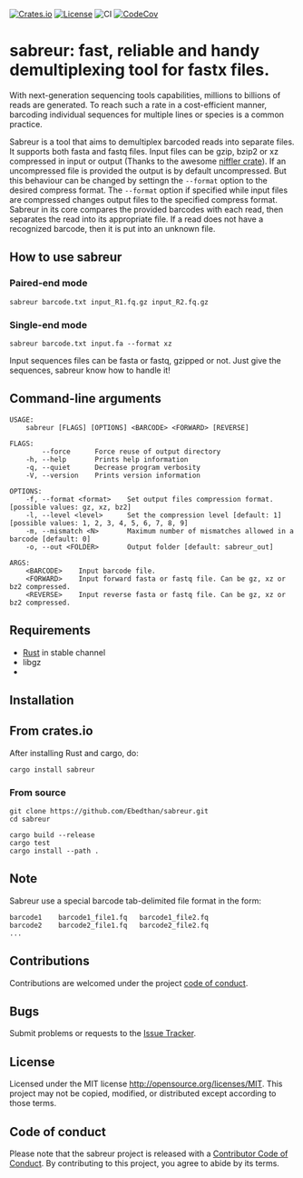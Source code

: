 [![Crates.io](https://img.shields.io/crates/v/sabreur.svg)](https://crates.io/crates/sabreur)
[![License](https://img.shields.io/badge/license-MIT-blue?style=flat-square)](https://github.com/Ebedthan/sabreur/blob/master/LICENSE)
![CI](https://github.com/Ebedthan/sabreur/workflows/CI/badge.svg)
[![CodeCov](https://codecov.io/gh/Ebedthan/sabreur/branch/main/graph/badge.svg)](https://codecov.io/gh/Ebedthan/sabreur)

# sabreur: fast, reliable and handy demultiplexing tool for fastx files.

With next-generation sequencing tools capabilities, millions to billions of reads are generated. To reach such a rate in a cost-efficient manner, barcoding individual sequences for multiple lines or species is a common practice.

Sabreur is a tool that aims to demultiplex barcoded reads into separate files. It supports both fasta and fastq files. Input files can be gzip, bzip2 or xz compressed in input or output (Thanks to the awesome [niffler crate](https://github.com/luizirber/niffler)). If an uncompressed file is provided the output is by default uncompressed. But this behaviour can be changed by settingn the `--format` option to the desired compress format. The `--format` option if specified while input files are compressed changes output files to the specified compress format. Sabreur in its core compares the provided barcodes with each read, then separates the read into its appropriate file. If a read does not have a recognized barcode, then it is put into an unknown file.


## How to use sabreur

### Paired-end mode
```
sabreur barcode.txt input_R1.fq.gz input_R2.fq.gz
```

### Single-end mode
```
sabreur barcode.txt input.fa --format xz
```

Input sequences files can be fasta or fastq, gzipped or not. Just give the sequences, sabreur know how to handle it!

## Command-line arguments

```
USAGE:
    sabreur [FLAGS] [OPTIONS] <BARCODE> <FORWARD> [REVERSE]

FLAGS:
        --force      Force reuse of output directory
    -h, --help       Prints help information
    -q, --quiet      Decrease program verbosity
    -V, --version    Prints version information

OPTIONS:
    -f, --format <format>    Set output files compression format. [possible values: gz, xz, bz2]
    -l, --level <level>      Set the compression level [default: 1]  [possible values: 1, 2, 3, 4, 5, 6, 7, 8, 9]
    -m, --mismatch <N>       Maximum number of mismatches allowed in a barcode [default: 0]
    -o, --out <FOLDER>       Output folder [default: sabreur_out]

ARGS:
    <BARCODE>    Input barcode file.
    <FORWARD>    Input forward fasta or fastq file. Can be gz, xz or bz2 compressed.
    <REVERSE>    Input reverse fasta or fastq file. Can be gz, xz or bz2 compressed.
```

## Requirements
- [Rust](https://rust-lang.org) in stable channel
- libgz
- 


## Installation

## From crates.io
After installing Rust and cargo, do:

```
cargo install sabreur
```

### From source
```
git clone https://github.com/Ebedthan/sabreur.git
cd sabreur

cargo build --release
cargo test
cargo install --path .
```

## Note
Sabreur use a special barcode tab-delimited file format in the form:

```
barcode1    barcode1_file1.fq   barcode1_file2.fq
barcode2    barcode2_file1.fq   barcode2_file2.fq
...
```

## Contributions
Contributions are welcomed under the project [code of conduct](https://github.com/Ebedthan/sabreur#code-of-conduct).

## Bugs
Submit problems or requests to the [Issue Tracker](https://github.com/Ebedthan/sabreur/issues).

## License
Licensed under the MIT license http://opensource.org/licenses/MIT. This project may not be copied, modified, or distributed except according to those terms.

## Code of conduct
Please note that the sabreur project is released with a [Contributor Code of Conduct](https://github.com/Ebedthan/sabreur/blob/main/CODE_OF_CONDUCT.md). By contributing to this project, you agree to abide by its terms.
